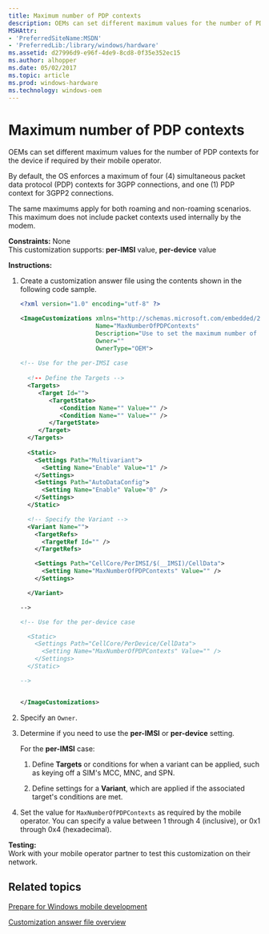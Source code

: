 ```yaml
---
title: Maximum number of PDP contexts
description: OEMs can set different maximum values for the number of PDP contexts for the device if required by their mobile operator.
MSHAttr:
- 'PreferredSiteName:MSDN'
- 'PreferredLib:/library/windows/hardware'
ms.assetid: d27996d9-e96f-4de9-8cd8-0f35e352ec15
ms.author: alhopper
ms.date: 05/02/2017
ms.topic: article
ms.prod: windows-hardware
ms.technology: windows-oem
---
```


# Maximum number of PDP contexts


OEMs can set different maximum values for the number of PDP contexts for the device if required by their mobile operator.

By default, the OS enforces a maximum of four (4) simultaneous packet data protocol (PDP) contexts for 3GPP connections, and one (1) PDP context for 3GPP2 connections.

The same maximums apply for both roaming and non-roaming scenarios. This maximum does not include packet contexts used internally by the modem.

<a href="" id="constraints---none"></a>**Constraints:** None  
This customization supports: **per-IMSI** value, **per-device** value

<a href="" id="instructions-"></a>**Instructions:**  
1.  Create a customization answer file using the contents shown in the following code sample.

    ```XML
    <?xml version="1.0" encoding="utf-8" ?> 

    <ImageCustomizations xmlns="http://schemas.microsoft.com/embedded/2004/10/ImageUpdate"  
                         Name="MaxNumberOfPDPContexts"  
                         Description="Use to set the maximum number of concurrent packet contexts for the home carrier's 3GPP network"  
                         Owner=""  
                         OwnerType="OEM"> 
      
    <!-- Use for the per-IMSI case 
      
      <!-- Define the Targets --> 
      <Targets>
         <Target Id="">
            <TargetState>
               <Condition Name="" Value="" />
               <Condition Name="" Value="" />
            </TargetState>
         </Target>
      </Targets>
      
      <Static>
        <Settings Path="Multivariant">
          <Setting Name="Enable" Value="1" />
        </Settings>
        <Settings Path="AutoDataConfig">
          <Setting Name="Enable" Value="0" />
        </Settings>
      </Static>

      <!-- Specify the Variant -->
      <Variant Name=""> 
        <TargetRefs>
          <TargetRef Id="" /> 
        </TargetRefs>

        <Settings Path="CellCore/PerIMSI/$(__IMSI)/CellData">  
          <Setting Name="MaxNumberOfPDPContexts" Value="" />      
        </Settings>  

      </Variant>

    -->

    <!-- Use for the per-device case

      <Static>  
        <Settings Path="CellCore/PerDevice/CellData">  
          <Setting Name="MaxNumberOfPDPContexts" Value="" />   
        </Settings>  
      </Static>

    -->


    </ImageCustomizations>
    ```

2.  Specify an `Owner`.

3.  Determine if you need to use the **per-IMSI** or **per-device** setting.

    For the **per-IMSI** case:

    1.  Define **Targets** or conditions for when a variant can be applied, such as keying off a SIM's MCC, MNC, and SPN.

    2.  Define settings for a **Variant**, which are applied if the associated target's conditions are met.

4.  Set the value for `MaxNumberOfPDPContexts` as required by the mobile operator. You can specify a value between 1 through 4 (inclusive), or 0x1 through 0x4 (hexadecimal).

<a href="" id="testing-"></a>**Testing:**  
Work with your mobile operator partner to test this customization on their network.

## Related topics

[Prepare for Windows mobile development](https://docs.microsoft.com/en-us/windows-hardware/manufacture/mobile/preparing-for-windows-mobile-development)

[Customization answer file overview](https://docs.microsoft.com/en-us/windows-hardware/customize/mobile/mcsf/customization-answer-file)